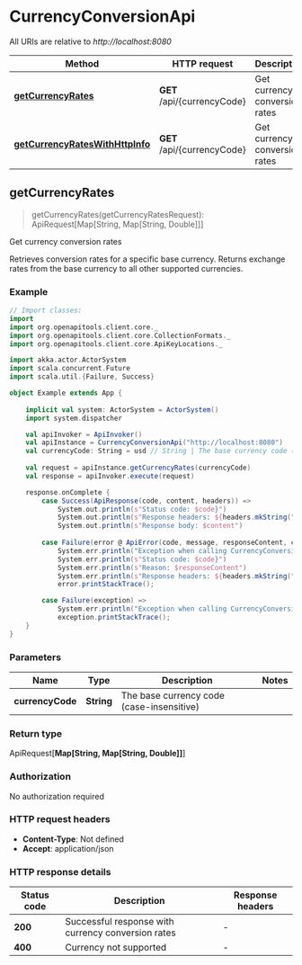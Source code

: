 # CurrencyConversionApi

All URIs are relative to *http://localhost:8080*

Method | HTTP request | Description
------------- | ------------- | -------------
[**getCurrencyRates**](CurrencyConversionApi.md#getCurrencyRates) | **GET** /api/{currencyCode} | Get currency conversion rates
[**getCurrencyRatesWithHttpInfo**](CurrencyConversionApi.md#getCurrencyRatesWithHttpInfo) | **GET** /api/{currencyCode} | Get currency conversion rates



## getCurrencyRates

> getCurrencyRates(getCurrencyRatesRequest): ApiRequest[Map[String, Map[String, Double]]]

Get currency conversion rates

Retrieves conversion rates for a specific base currency. Returns exchange rates from the base currency to all other supported currencies.

### Example

```scala
// Import classes:
import 
import org.openapitools.client.core._
import org.openapitools.client.core.CollectionFormats._
import org.openapitools.client.core.ApiKeyLocations._

import akka.actor.ActorSystem
import scala.concurrent.Future
import scala.util.{Failure, Success}

object Example extends App {
    
    implicit val system: ActorSystem = ActorSystem()
    import system.dispatcher

    val apiInvoker = ApiInvoker()
    val apiInstance = CurrencyConversionApi("http://localhost:8080")
    val currencyCode: String = usd // String | The base currency code (case-insensitive)
    
    val request = apiInstance.getCurrencyRates(currencyCode)
    val response = apiInvoker.execute(request)

    response.onComplete {
        case Success(ApiResponse(code, content, headers)) =>
            System.out.println(s"Status code: $code}")
            System.out.println(s"Response headers: ${headers.mkString(", ")}")
            System.out.println(s"Response body: $content")
        
        case Failure(error @ ApiError(code, message, responseContent, cause, headers)) =>
            System.err.println("Exception when calling CurrencyConversionApi#getCurrencyRates")
            System.err.println(s"Status code: $code}")
            System.err.println(s"Reason: $responseContent")
            System.err.println(s"Response headers: ${headers.mkString(", ")}")
            error.printStackTrace();

        case Failure(exception) => 
            System.err.println("Exception when calling CurrencyConversionApi#getCurrencyRates")
            exception.printStackTrace();
    }
}
```

### Parameters


Name | Type | Description  | Notes
------------- | ------------- | ------------- | -------------
 **currencyCode** | **String**| The base currency code (case-insensitive) |

### Return type

ApiRequest[**Map[String, Map[String, Double]]**]


### Authorization

No authorization required

### HTTP request headers

- **Content-Type**: Not defined
- **Accept**: application/json

### HTTP response details
| Status code | Description | Response headers |
|-------------|-------------|------------------|
| **200** | Successful response with currency conversion rates |  -  |
| **400** | Currency not supported |  -  |

